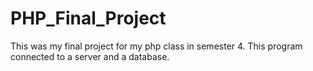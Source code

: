 # PHP_Final_Project
This was my final project for my php class in semester 4.
This program connected to a server and a database.
